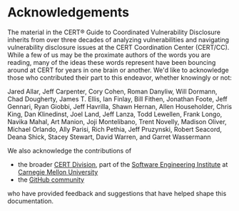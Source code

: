 # Acknowledgements

The material in the CERT® Guide to Coordinated Vulnerability Disclosure
inherits from over three decades of analyzing vulnerabilities and navigating
vulnerability disclosure issues at the CERT Coordination Center
(CERT/CC). While a few of us may be the proximate authors of the words
you are reading, many of the ideas these words represent have been
bouncing around at CERT for years in one brain or another. We'd like to
acknowledge those who contributed their part to this endeavor, whether
knowingly or not:

Jared Allar, Jeff Carpenter, Cory Cohen, Roman Danyliw, Will Dormann,
Chad Dougherty, James T. Ellis, Ian Finlay, Bill Fithen, Jonathan Foote,
Jeff Gennari, Ryan Giobbi, Jeff Havrilla, Shawn Hernan, Allen
Householder, Chris King, Dan Klinedinst, Joel Land, Jeff Lanza, Todd
Lewellen, Frank Longo, Navika Mahal, Art Manion, Joji Montelibano, Trent
Novelly, Madison Oliver, Michael Orlando, Ally Parisi, Rich Pethia, Jeff
Pruzynski, Robert Seacord, Deana Shick, Stacey Stewart, David Warren,
and Garret Wassermann

We also acknowledge the contributions of

- the broader [CERT Division](https://www.sei.cmu.edu/about/divisions/cert/), part of the [Software Engineering Institute](https://www.sei.cmu.edu) at [Carnegie Mellon University](https://www.cmu.edu)
- the [GitHub community](https://github.com/CERTCC/CERT-Guide-to-CVD/graphs/contributors)

who have provided feedback and suggestions that have helped shape this documentation.
